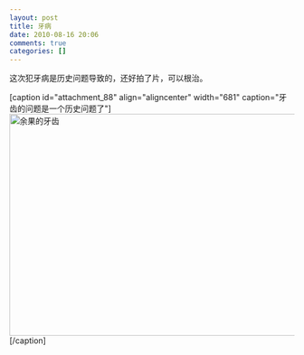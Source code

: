 ```yaml
---
layout: post
title: 牙病
date: 2010-08-16 20:06
comments: true
categories: []
---
```

这次犯牙病是历史问题导致的，还好拍了片，可以根治。

[caption id="attachment_88" align="aligncenter" width="681" caption="牙齿的问题是一个历史问题了"]<a href="http://yuguo.us/weblog/files/2010/08/2010-8-16-20-04-51.png"><img class="size-full wp-image-88" title="2010-8-16 20-04-51" src="http://yuguo.us/weblog/files/2010/08/2010-8-16-20-04-51.png" alt="余果的牙齿" width="681" height="393" /></a>[/caption]
